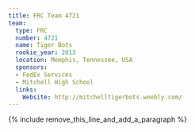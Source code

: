 ```yaml
---
title: FRC Team 4721
team:
  type: FRC
  number: 4721
  name: Tiger Bots
  rookie_year: 2013
  location: Memphis, Tennessee, USA
  sponsors:
  - FedEx Services
  - Mitchell High School
  links:
    Website: http://mitchelltigerbots.weebly.com/
---
```


{% include remove_this_line_and_add_a_paragraph %}